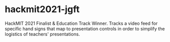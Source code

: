 # hackmit2021-jgft
HackMIT 2021 Finalist &amp; Education Track Winner. Tracks a video feed for specific hand signs that map to presentation controls in order to simplify the logistics of teachers' presentations.
